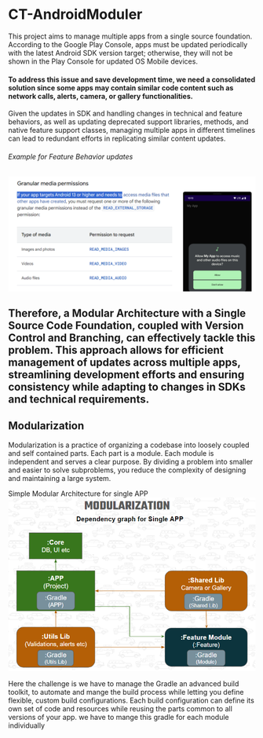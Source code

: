 # CT-AndroidModuler

This project aims to manage multiple apps from a single source foundation. According to the Google Play Console, apps must be updated periodically with the latest Android SDK version target; otherwise, they will not be shown in the Play Console for updated OS Mobile devices.

#### To address this issue and save development time, we need a consolidated solution since some apps may contain similar code content such as network calls, alerts, camera, or gallery functionalities.

Given the updates in SDK and handling changes in technical and feature behaviors, as well as updating deprecated support libraries, methods, and native feature support classes, managing multiple apps in different timelines can lead to redundant efforts in replicating similar content updates.

###### Example for Feature Behavior updates 
![Apps Target Android OS 13!](/assets/behavior_change.png "Behavior changes example")

## Therefore, a Modular Architecture with a Single Source Code Foundation, coupled with Version Control and Branching, can effectively tackle this problem. This approach allows for efficient management of updates across multiple apps, streamlining development efforts and ensuring consistency while adapting to changes in SDKs and technical requirements.

## Modularization
Modularization is a practice of organizing a codebase into loosely coupled and self contained parts. Each part is a module. Each module is independent and serves a clear purpose. By dividing a problem into smaller and easier to solve subproblems, you reduce the complexity of designing and maintaining a large system.

Simple Modular Architecture for single APP
![Dependency graph for Single APP](/assets/modularization_one.png "for single app")
                                          
Here the challenge is we have to manage the Gradle an advanced build toolkit, to automate and mange the build process while letting you define flexible, custom build configurations. 
Each build configuration can define its own set of code and resources while reusing the parts common to all versions of your app.
we have to mange this gradle for each module individually 

